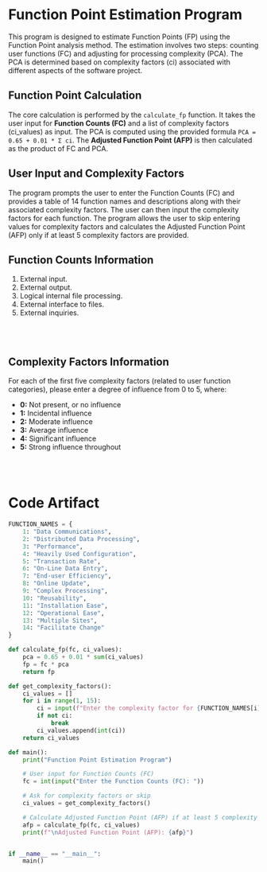 # Function Point Estimation Program

This program is designed to estimate Function Points (FP) using the Function Point analysis method. The estimation involves two steps: counting user functions (FC) and adjusting for processing complexity (PCA). The PCA is determined based on complexity factors (ci) associated with different aspects of the software project.
</br>

## Function Point Calculation

The core calculation is performed by the `calculate_fp` function. It takes the user input for **Function Counts (FC)** and a list of complexity factors (ci_values) as input. The PCA is computed using the provided formula `PCA = 0.65 + 0.01 * Σ ci`. The **Adjusted Function Point (AFP)** is then calculated as the product of FC and PCA.
</br>

## User Input and Complexity Factors

The program prompts the user to enter the Function Counts (FC) and provides a table of 14 function names and descriptions along with their associated complexity factors. The user can then input the complexity factors for each function. The program allows the user to skip entering values for complexity factors and calculates the Adjusted Function Point (AFP) only if at least 5 complexity factors are provided.
</br>

## Function Counts Information

1. External input.
2. External output.
3. Logical internal file processing.
4. External interface to files.
5. External inquiries.
</br>
</br>

## Complexity Factors Information

For each of the first five complexity factors (related to user function categories), please enter a degree of influence from 0 to 5, where:

- **0:** Not present, or no influence
- **1:** Incidental influence
- **2:** Moderate influence
- **3:** Average influence
- **4:** Significant influence
- **5:** Strong influence throughout
</br>
</br>

# Code Artifact

```python
FUNCTION_NAMES = {
    1: "Data Communications",
    2: "Distributed Data Processing",
    3: "Performance",
    4: "Heavily Used Configuration",
    5: "Transaction Rate",
    6: "On-Line Data Entry",
    7: "End-user Efficiency",
    8: "Online Update",
    9: "Complex Processing",
    10: "Reusability",
    11: "Installation Ease",
    12: "Operational Ease",
    13: "Multiple Sites",
    14: "Facilitate Change"
}

def calculate_fp(fc, ci_values):
    pca = 0.65 + 0.01 * sum(ci_values)
    fp = fc * pca
    return fp

def get_complexity_factors():
    ci_values = []
    for i in range(1, 15):
        ci = input(f"Enter the complexity factor for {FUNCTION_NAMES[i]} (0-5): ")
        if not ci:
            break
        ci_values.append(int(ci))
    return ci_values

def main():
    print("Function Point Estimation Program")

    # User input for Function Counts (FC)
    fc = int(input("Enter the Function Counts (FC): "))

    # Ask for complexity factors or skip
    ci_values = get_complexity_factors()

    # Calculate Adjusted Function Point (AFP) if at least 5 complexity factors are provided
    afp = calculate_fp(fc, ci_values)
    print(f"\nAdjusted Function Point (AFP): {afp}")


if __name__ == "__main__":
    main()
```